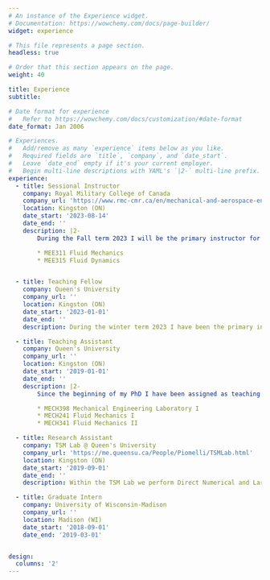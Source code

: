 ```yaml
---
# An instance of the Experience widget.
# Documentation: https://wowchemy.com/docs/page-builder/
widget: experience

# This file represents a page section.
headless: true

# Order that this section appears on the page.
weight: 40

title: Experience
subtitle:

# Date format for experience
#   Refer to https://wowchemy.com/docs/customization/#date-format
date_format: Jan 2006

# Experiences.
#   Add/remove as many `experience` items below as you like.
#   Required fields are `title`, `company`, and `date_start`.
#   Leave `date_end` empty if it's your current employer.
#   Begin multi-line descriptions with YAML's `|2-` multi-line prefix.
experience:
  - title: Sessional Instructor
    company: Royal Military College of Canada
    company_url: 'https://www.rmc-cmr.ca/en/mechanical-and-aerospace-engineering/department-mechanical-aerospace-engineering'
    location: Kingston (ON)
    date_start: '2023-08-14'
    date_end: ''
    description: |2-
        During the Fall term 2023 I will be the primary instructor for two engineering courses offered by the Mechanical and Aerospace engineering department:

        * MEE311 Fluid Mechanics
        * MEE315 Fluid Dynamics


  - title: Teaching Fellow
    company: Queen's University
    company_url: ''
    location: Kingston (ON)
    date_start: '2023-01-01'
    date_end: ''
    description: During the winter term 2023 I have been the primary instructor of Fluid Mechanics I a second year course for Mechanical Engineering students.  

  - title: Teaching Assistant
    company: Queen's University
    company_url: ''
    location: Kingston (ON)
    date_start: '2019-01-01'
    date_end: ''
    description: |2-
        Since the beginning of my PhD I have been assigned as teaching assistant for several courses at Queen's such as:

        * MECH398 Mechanical Engineering Laboratory I
        * MECH241 Fluid Mechanics I
        * MECH341 Fluid Mechanics II

  - title: Research Assistant
    company: TSM Lab @ Queen's University
    company_url: 'https://me.queensu.ca/People/Piomelli/TSMLab.html'
    location: Kingston (ON)
    date_start: '2019-09-01'
    date_end: ''
    description: Within the TSM Lab we perform Direct Numerical and Large Eddy Simulations of Turbulent Flows in different physical conditions and with several geometries. My research focuses on simulating Turbulent Boundary layers under strong pressure gradients and separated flows.

  - title: Graduate Intern
    company: University of Wisconsin-Madison
    company_url: ''
    location: Madison (WI)
    date_start: '2018-09-01'
    date_end: '2019-03-01'


design:
  columns: '2'
---
```

